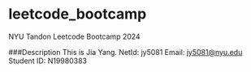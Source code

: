 # leetcode_bootcamp
NYU Tandon Leetcode Bootcamp 2024

###Description
This is Jia Yang.
NetId: jy5081
Email: jy5081@nyu.edu
Student ID: N19980383

